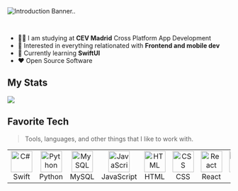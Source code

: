 <img src="https://s3-ap-southeast-2.amazonaws.com/ish-oncourse-scc/a8578396-462f-4f53-a11b-b5754ca8135e" alt="Introduction Banner.." style="text-align: center; margin-bottom: 30px;" />

-   :student: I am studying at **CEV Madrid** Cross Platform App Development
-   :monocle_face: Interested in everything relationated with **Frontend and mobile dev**
-   :seedling: Currently learning **SwiftUI**
-   :heart: Open Source Software

<h2 align="left" id="bluyin-tech">My Stats</h2>


<a href=""> <img align="center" src="https://github-readme-stats-sigma-five.vercel.app/api/top-langs/?username=bluyin&theme=radical&line_height=40&hide=css"/> </a>

<h2 align="left" id="bluyin-tech">Favorite Tech</h2>

> Tools, languages, and other things that I like to work with.

<table>
  <tr>
    <td align="center" width="96">
      <a href="#bluyin-tech">
        <img src="https://developer.apple.com/swift/images/swift-og.png" width="48" height="48" alt="C#" />
      </a>
      <br>Swift
    </td>
    <td align="center" width="96">
      <a href="#bluyin-tech">
        <img src="https://upload.wikimedia.org/wikipedia/commons/thumb/c/c3/Python-logo-notext.svg/1869px-Python-logo-notext.svg.png" width="48" height="48" alt="Python" />
      </a>
      <br>Python
    </td>
    <td align="center" width="96">
      <a href="#bluyin-tech">
        <img src="https://www.freepnglogos.com/uploads/logo-mysql-png/logo-mysql-mysql-logo-png-images-are-download-crazypng-21.png" width="48" height="48" alt="MySQL" />
      </a>
      <br>MySQL
    </td>
    <td align="center" width="96">
      <a href="#bluyin-tech">
        <img src="https://upload.wikimedia.org/wikipedia/commons/thumb/9/99/Unofficial_JavaScript_logo_2.svg/1200px-Unofficial_JavaScript_logo_2.svg.png" width="48" height="48" alt="JavaScript" />
      </a>
      <br>JavaScript
    </td>
    <td align="center" width="96">
      <a href="#bluyin-tech">
        <img src="https://upload.wikimedia.org/wikipedia/commons/thumb/6/61/HTML5_logo_and_wordmark.svg/2048px-HTML5_logo_and_wordmark.svg.png" width="48" height="48" alt="HTML" />
      </a>
      <br>HTML
    </td>
    <td align="center" width="96">
      <a href="#bluyin-tech">
        <img src="https://upload.wikimedia.org/wikipedia/commons/thumb/d/d5/CSS3_logo_and_wordmark.svg/1452px-CSS3_logo_and_wordmark.svg.png" width="48" height="48" alt="CSS" />
      </a>
      <br>CSS
    </td>
    <td align="center" width="96">
      <a href="#bluyin-tech">
        <img src="https://upload.wikimedia.org/wikipedia/commons/thumb/a/a7/React-icon.svg/2300px-React-icon.svg.png" width="48" height="48" alt="React" />
      </a>
      <br>React
    </td>
     </td>
    <td align="center" width="96">
      <a href="#bluyin-tech">
        <img src="https://cdn-icons-png.flaticon.com/512/226/226777.png" width="48" height="48" alt="React" />
      </a>
      <br>Java
    </td>
    

